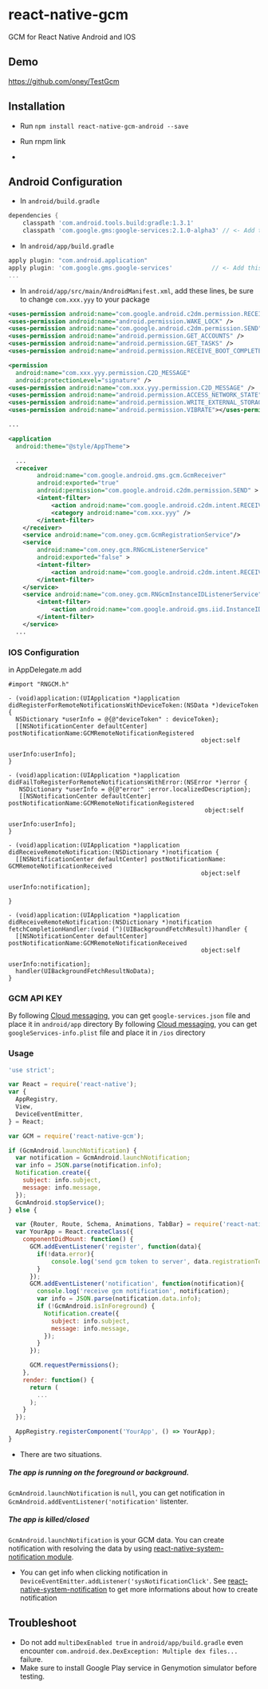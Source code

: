 # react-native-gcm

GCM for React Native Android and IOS

## Demo

https://github.com/oney/TestGcm

## Installation

- Run `npm install react-native-gcm-android --save`

- Run rnpm link
- 
## Android Configuration

- In `android/build.gradle`
```gradle
dependencies {
    classpath 'com.android.tools.build:gradle:1.3.1'
    classpath 'com.google.gms:google-services:2.1.0-alpha3' // <- Add this line
```

- In `android/app/build.gradle`
```gradle
apply plugin: "com.android.application"
apply plugin: 'com.google.gms.google-services'           // <- Add this line
...
```

- In `android/app/src/main/AndroidManifest.xml`, add these lines, be sure to change `com.xxx.yyy` to your package
```xml
<uses-permission android:name="com.google.android.c2dm.permission.RECEIVE" />
<uses-permission android:name="android.permission.WAKE_LOCK" />
<uses-permission android:name="com.google.android.c2dm.permission.SEND" />
<uses-permission android:name="android.permission.GET_ACCOUNTS" />
<uses-permission android:name="android.permission.GET_TASKS" /> 
<uses-permission android:name="android.permission.RECEIVE_BOOT_COMPLETED"/>

<permission
  android:name="com.xxx.yyy.permission.C2D_MESSAGE"
  android:protectionLevel="signature" />
<uses-permission android:name="com.xxx.yyy.permission.C2D_MESSAGE" />
<uses-permission android:name="android.permission.ACCESS_NETWORK_STATE" />
<uses-permission android:name="android.permission.WRITE_EXTERNAL_STORAGE" />
<uses-permission android:name="android.permission.VIBRATE"></uses-permission>

...

<application
  android:theme="@style/AppTheme">

  ...
  <receiver
        android:name="com.google.android.gms.gcm.GcmReceiver"
        android:exported="true"
        android:permission="com.google.android.c2dm.permission.SEND" >
        <intent-filter>
            <action android:name="com.google.android.c2dm.intent.RECEIVE" />
            <category android:name="com.xxx.yyy" />
        </intent-filter>
    </receiver>
    <service android:name="com.oney.gcm.GcmRegistrationService"/>
    <service
        android:name="com.oney.gcm.RNGcmListenerService"
        android:exported="false" >
        <intent-filter>
            <action android:name="com.google.android.c2dm.intent.RECEIVE" />
        </intent-filter>
    </service>
    <service android:name="com.oney.gcm.RNGcmInstanceIDListenerService" android:exported="false">
        <intent-filter>
            <action android:name="com.google.android.gms.iid.InstanceID"/>
        </intent-filter>
    </service>
  ...
```

### IOS Configuration
in AppDelegate.m add
```
#import "RNGCM.h"
```

```
- (void)application:(UIApplication *)application
didRegisterForRemoteNotificationsWithDeviceToken:(NSData *)deviceToken {
  NSDictionary *userInfo = @{@"deviceToken" : deviceToken};
  [[NSNotificationCenter defaultCenter] postNotificationName:GCMRemoteNotificationRegistered
                                                      object:self
                                                    userInfo:userInfo];
}

- (void)application:(UIApplication *)application didFailToRegisterForRemoteNotificationsWithError:(NSError *)error {
   NSDictionary *userInfo = @{@"error" :error.localizedDescription};
   [[NSNotificationCenter defaultCenter] postNotificationName:GCMRemoteNotificationRegistered
                                                       object:self
                                                     userInfo:userInfo];
}

- (void)application:(UIApplication *)application didReceiveRemoteNotification:(NSDictionary *)notification {
  [[NSNotificationCenter defaultCenter] postNotificationName: GCMRemoteNotificationReceived
                                                      object:self
                                                    userInfo:notification];

}

- (void)application:(UIApplication *)application didReceiveRemoteNotification:(NSDictionary *)notification fetchCompletionHandler:(void (^)(UIBackgroundFetchResult))handler {
  [[NSNotificationCenter defaultCenter] postNotificationName:GCMRemoteNotificationReceived
                                                      object:self
                                                    userInfo:notification];
  handler(UIBackgroundFetchResultNoData);
}
```


### GCM API KEY
By following [Cloud messaging](https://developers.google.com/cloud-messaging/android/client), you can get `google-services.json` file and place it in `android/app` directory
By following [Cloud messaging](https://developers.google.com/cloud-messaging/ios/client), you can get `googleServices-info.plist` file and place it in `/ios` directory 

### Usage

```javascript
'use strict';

var React = require('react-native');
var {
  AppRegistry,
  View,
  DeviceEventEmitter,
} = React;

var GCM = require('react-native-gcm');

if (GcmAndroid.launchNotification) {
  var notification = GcmAndroid.launchNotification;
  var info = JSON.parse(notification.info);
  Notification.create({
    subject: info.subject,
    message: info.message,
  });
  GcmAndroid.stopService();
} else {

  var {Router, Route, Schema, Animations, TabBar} = require('react-native-router-flux');
  var YourApp = React.createClass({
    componentDidMount: function() {
      GCM.addEventListener('register', function(data){
        if(!data.error){
            console.log('send gcm token to server', data.registrationToken);
        }
      });
      GCM.addEventListener('notification', function(notification){
        console.log('receive gcm notification', notification);
        var info = JSON.parse(notification.data.info);
        if (!GcmAndroid.isInForeground) {
          Notification.create({
            subject: info.subject,
            message: info.message,
          });
        }
      });

      GCM.requestPermissions();
    },
    render: function() {
      return (
        ...
      );
    }
  });

  AppRegistry.registerComponent('YourApp', () => YourApp);
}
```

* There are two situations.
##### The app is running on the foreground or background.
`GcmAndroid.launchNotification` is `null`, you can get notification in `GcmAndroid.addEventListener('notification'` listenter.
##### The app is killed/closed
`GcmAndroid.launchNotification` is your GCM data. You can create notification with resolving the data by using [react-native-system-notification module](https://github.com/Neson/react-native-system-notification).

* You can get info when clicking notification in `DeviceEventEmitter.addListener('sysNotificationClick'`. See [react-native-system-notification](https://github.com/Neson/react-native-system-notification) to get more informations about how to create notification 

## Troubleshoot

- Do not add `multiDexEnabled true` in `android/app/build.gradle` even encounter `com.android.dex.DexException: Multiple dex files...` failure.
- Make sure to install Google Play service in Genymotion simulator before testing.
